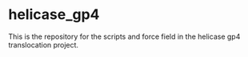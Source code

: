 # helicase_gp4
This is the repository for the scripts and force field in the helicase gp4 translocation project. 
